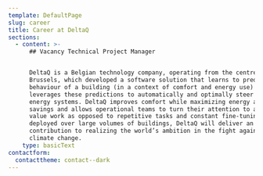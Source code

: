 ```yaml
---
template: DefaultPage
slug: career
title: Career at DeltaQ
sections:
  - content: >-
      ## Vacancy Technical Project Manager


      DeltaQ is a Belgian technology company, operating from the centre of
      Brussels, which developed a software solution that learns to predict the
      behaviour of a building (in a context of comfort and energy use) and
      leverages these predictions to automatically and optimally steer the
      energy systems. DeltaQ improves comfort while maximizing energy and CO 2
      savings and allows operational teams to turn their attention to added
      value work as opposed to repetitive tasks and constant fine-tuning. When
      deployed over large volumes of buildings, DeltaQ will deliver an important
      contribution to realizing the world’s ambition in the fight against
      climate change.
    type: basicText
contactform:
  contacttheme: contact--dark
---
```


